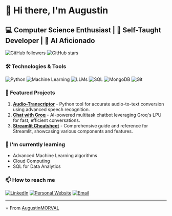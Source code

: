 # 👋 Hi there, I'm Augustin

## 💻 Computer Science Enthusiast | 🚀 Self-Taught Developer | 🤖 AI Aficionado

![GitHub followers](https://img.shields.io/github/followers/AugustinMORVAL?style=social)
![GitHub stars](https://img.shields.io/github/stars/AugustinMORVAL?style=social)

### 🛠️ Technologies & Tools

![Python](https://img.shields.io/badge/-Python-3776AB?style=flat-square&logo=Python&logoColor=white)
![Machine Learning](https://img.shields.io/badge/-Machine%20Learning-FF6F61?style=flat-square&logo=TensorFlow&logoColor=white) 
![LLMs](https://img.shields.io/badge/-LLMs-FF6F61?style=flat-square&logo=OpenAI&logoColor=white)
![SQL](https://img.shields.io/badge/-MySQL-4479A1?style=flat-square&logo=MySQL&logoColor=white) 
![MongoDB](https://img.shields.io/badge/-MongoDB-47A248?style=flat-square&logo=MongoDB&logoColor=white)
![Git](https://img.shields.io/badge/-Git-F05032?style=flat-square&logo=Git&logoColor=white)

### 🚀 Featured Projects

1. **[Audio-Transcriptor](https://github.com/AugustinMORVAL/Audio-Transcriptor)** - Python tool for accurate audio-to-text conversion using advanced speech recognition.
2. **[Chat with Groq](https://github.com/AugustinMORVAL/Multitask_Chatbot)** - AI-powered multitask chatbot leveraging Groq's LPU for fast, efficient conversations.
3. **[Streamlit Cheatsheet](https://github.com/AugustinMORVAL/Streamlit_cheatsheet)** - Comprehensive guide and reference for Streamlit, showcasing various components and features.

### 🌱 I'm currently learning

- Advanced Machine Learning algorithms
- Cloud Computing 
- SQL for Data Analytics

### 📫 How to reach me

[![LinkedIn](https://img.shields.io/badge/-LinkedIn-0077B5?style=flat-square&logo=LinkedIn&logoColor=white)](https://www.linkedin.com/in/augustin-morval/)
[![Personal Website](https://img.shields.io/badge/-Website-FF7139?style=flat-square&logo=Firefox-Browser&logoColor=white)](https://augustinmorval.github.io/)
[![Email](https://img.shields.io/badge/-Email-D14836?style=flat-square&logo=Gmail&logoColor=white)](mailto:augustin.morval.pro@gmail.com)

---

⭐️ From [AugustinMORVAL](https://github.com/AugustinMORVAL)

